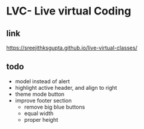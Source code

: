 # LVC- Live virtual Coding

## link
https://sreejithksgupta.github.io/live-virtual-classes/

## todo
- model instead of alert
- highlight active header, and align to right
- theme mode button
- improve footer section
   - remove big blue buttons
   - equal width
   - proper height
   

